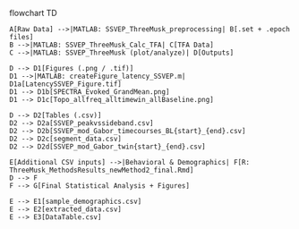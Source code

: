 flowchart TD

    A[Raw Data] -->|MATLAB: SSVEP_ThreeMusk_preprocessing| B[.set + .epoch files]
    B -->|MATLAB: SSVEP_ThreeMusk_Calc_TFA| C[TFA Data]
    C -->|MATLAB: SSVEP_ThreeMusk (plot/analyze)| D[Outputs]

    D --> D1[Figures (.png / .tif)]
    D1 -->|MATLAB: createFigure_latency_SSVEP.m| D1a[LatencySSVEP_Figure.tif]
    D1 --> D1b[SPECTRA_Evoked_GrandMean.png]
    D1 --> D1c[Topo_allfreq_alltimewin_allBaseline.png]

    D --> D2[Tables (.csv)]
    D2 --> D2a[SSVEP_peakvssideband.csv]
    D2 --> D2b[SSVEP_mod_Gabor_timecourses_BL{start}_{end}.csv]
    D2 --> D2c[segment_data.csv]
    D2 --> D2d[SSVEP_mod_Gabor_twin{start}_{end}.csv]

    E[Additional CSV inputs] -->|Behavioral & Demographics| F[R: ThreeMusk_MethodsResults_newMethod2_final.Rmd]
    D --> F
    F --> G[Final Statistical Analysis + Figures]

    E --> E1[sample_demographics.csv]
    E --> E2[extracted_data.csv]
    E --> E3[DataTable.csv]
